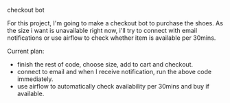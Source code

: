 checkout bot

For this project, I'm going to make a checkout bot to purchase the shoes. As the size i want is unavailable right now, i'll try to connect with email notifications or use airflow to check whether item is available per 30mins. 

Current plan: 
- finish the rest of code, choose size, add to cart and checkout. 
- connect to email and when I receive notification, run the above code immediately. 
- use airflow to automatically check availability per 30mins and buy if available. 
